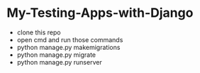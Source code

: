 # My-Testing-Apps-with-Django
- clone this repo 
- open cmd and run those commands 
- python manage.py makemigrations
- python manage.py migrate
- python manage.py runserver


